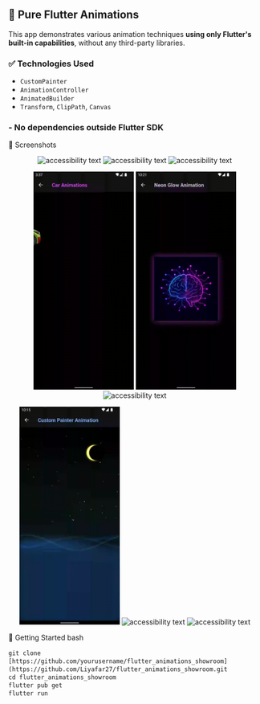 ## 🎨 Pure Flutter Animations

This app demonstrates various animation techniques **using only Flutter's built-in capabilities**, without any third-party libraries.

### ✅ Technologies Used
- `CustomPainter`
- `AnimationController`
- `AnimatedBuilder`
- `Transform`, `ClipPath`, `Canvas`
### - No dependencies outside Flutter SDK
  
📸 Screenshots
<p align="center">
    <img src="https://github.com/Liyafar27/my_storage/blob/master/14.gif" width="200" alt="accessibility text">
    <img src="https://github.com/Liyafar27/my_storage/blob/master/9.gif" width="200" alt="accessibility text">
    <img src="https://github.com/Liyafar27/my_storage/blob/master/4.gif" width="200" alt="accessibility text">

<p align="center">
    <img src="https://github.com/Liyafar27/my_storage/blob/master/5.gif" width="200" alt="accessibility text">
    <img src="https://github.com/Liyafar27/my_storage/blob/master/8.gif" width="200" alt="accessibility text">
    <img src="https://github.com/Liyafar27/my_storage/blob/master/13.gif" width="200" alt="accessibility text">
    
<p align="center">
    <img src="https://github.com/Liyafar27/my_storage/blob/master/7.gif" width="200" alt="accessibility text">
    <img src="https://github.com/Liyafar27/my_storage/blob/master/10.gif" width="200" alt="accessibility text">
    <img src="https://github.com/Liyafar27/my_storage/blob/master/2.gif" width="200" alt="accessibility text">


🚀 Getting Started
bash
```
git clone [https://github.com/yourusername/flutter_animations_showroom](https://github.com/Liyafar27/flutter_animations_showroom.git
cd flutter_animations_showroom
flutter pub get
flutter run
```
